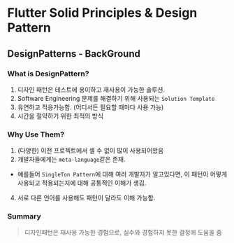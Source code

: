 # Flutter Solid Principles & Design Pattern

## DesignPatterns - BackGround
### What is DesignPattern?
1. 디자인 패턴은 테스트에 용이하고 재사용이 가능한 솔루션.
2. Software Engineering 문제를 해결하기 위해 사용되는 `Solution Template`
3. 유연하고 적응가능함. (어디서든 필요할 때마다 사용 가능)
4. 시간을 절약하기 위한 최적의 방식

### Why Use Them?
1. (다양한) 이전 프로젝트에서 셀 수 없이 많이 사용되어왔음 
2. 개발자들에게는 `meta-language`같은 존재.
  - 예를들어 `SingleTon Pattern`에 대해 여러 개발자가 알고있다면, 이 패턴이 어떻게 사용되고 적용되는지에 대해 공통적인 이해가 생김.
4. 서로 다른 언어를 사용해도 패턴이 달라도 이해 가능함. 

### Summary 
> 디자인패턴은 재사용 가능한 경험으로, 실수와 경험하지 못한 결정에 도움을 줌
